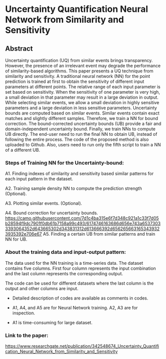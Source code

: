 # Uncertainty Quantification Neural Network from Similarity and Sensitivity

## Abstract

Uncertainty quantification (UQ) from similar events brings transparency. However, the presence of an irrelevant event may degrade the performance of similarity-based algorithms. This paper presents a UQ technique from similarity and sensitivity. A traditional neural network (NN) for the point prediction is trained at first to obtain the sensitivity of different input parameters at different points. The relative range of each input parameter is set based on sensitivity. When the sensitivity of one parameter is very high, a small deviation in that parameter may result in a large deviation in output. While selecting similar events, we allow a small deviation in highly sensitive parameters and a large deviation in less sensitive parameters. Uncertainty bounds are computed based on similar events. Similar events contain exact matches and slightly different samples. Therefore, we train a NN for bound correction. The bound-corrected uncertainty bounds (UB) provide a fair and domain-independent uncertainty bound. Finally, we train NNs to compute UB directly. The end-user need to run the final NN to obtain UB, instead of following the entire process. The code of the proposed method is also uploaded to Github. Also, users need to run only the fifth script to train a NN of a different UB.



### Steps of Training NN for the Uncertainty-bound:

A1. Finding indexes of similarity and sensitivity based similar patterns for each input pattern in the dataset.

A2. Training sample density NN to compute the prediction strength (Optional).

A3. Plotting similar events. (Optional).

A4. Bound correction for uncertainty bounds.
https://camo.githubusercontent.com/7d1c4ba315e6f7d348c921a1c33f7d05b28594f9dc7901f0db61b7158a99c493/6174746163686d656e743a65373033393064352d643665302d343831312d613666392d6562656631653439323935392e706e67
A5. Finding a certain UB from similar patterns and train NN for UB.


### About the training data and input-output pattern:

The data used for the NN training is a time-series data. The dataset contains five columns. First four column represents the input combination and the last column represents the corresponding output.


The code can be used for different datasets where the last column is the output and other columns are input.

- Detailed description of codes are available as comments in codes.

- A1, A4, and A5 are for Neural Network training. A2, A3 are for inspection.

- A1 is time-consuming for large dataset.


### Link to the paper:
https://www.researchgate.net/publication/342548674_Uncertainty_Quantification_Neural_Network_from_Similarity_and_Sensitivity
